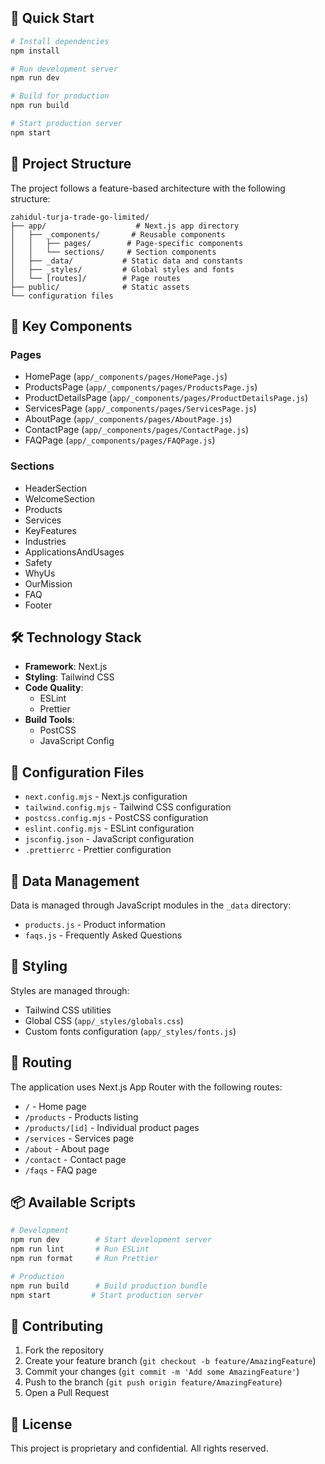 ## 🚀 Quick Start

```bash
# Install dependencies
npm install

# Run development server
npm run dev

# Build for production
npm run build

# Start production server
npm start
```

## 📁 Project Structure

The project follows a feature-based architecture with the following structure:

```
zahidul-turja-trade-go-limited/
├── app/                    # Next.js app directory
│   ├── _components/       # Reusable components
│   │   ├── pages/        # Page-specific components
│   │   └── sections/     # Section components
│   ├── _data/           # Static data and constants
│   ├── _styles/         # Global styles and fonts
│   └── [routes]/        # Page routes
├── public/              # Static assets
└── configuration files
```

## 🧩 Key Components

### Pages
- HomePage (`app/_components/pages/HomePage.js`)
- ProductsPage (`app/_components/pages/ProductsPage.js`)
- ProductDetailsPage (`app/_components/pages/ProductDetailsPage.js`)
- ServicesPage (`app/_components/pages/ServicesPage.js`)
- AboutPage (`app/_components/pages/AboutPage.js`)
- ContactPage (`app/_components/pages/ContactPage.js`)
- FAQPage (`app/_components/pages/FAQPage.js`)

### Sections
- HeaderSection
- WelcomeSection
- Products
- Services
- KeyFeatures
- Industries
- ApplicationsAndUsages
- Safety
- WhyUs
- OurMission
- FAQ
- Footer

## 🛠️ Technology Stack

- **Framework**: Next.js
- **Styling**: Tailwind CSS
- **Code Quality**:
  - ESLint
  - Prettier
- **Build Tools**:
  - PostCSS
  - JavaScript Config

## 🔧 Configuration Files

- `next.config.mjs` - Next.js configuration
- `tailwind.config.mjs` - Tailwind CSS configuration
- `postcss.config.mjs` - PostCSS configuration
- `eslint.config.mjs` - ESLint configuration
- `jsconfig.json` - JavaScript configuration
- `.prettierrc` - Prettier configuration

## 📝 Data Management

Data is managed through JavaScript modules in the `_data` directory:
- `products.js` - Product information
- `faqs.js` - Frequently Asked Questions

## 🎨 Styling

Styles are managed through:
- Tailwind CSS utilities
- Global CSS (`app/_styles/globals.css`)
- Custom fonts configuration (`app/_styles/fonts.js`)

## 🔄 Routing

The application uses Next.js App Router with the following routes:
- `/` - Home page
- `/products` - Products listing
- `/products/[id]` - Individual product pages
- `/services` - Services page
- `/about` - About page
- `/contact` - Contact page
- `/faqs` - FAQ page

## 📦 Available Scripts

```bash
# Development
npm run dev        # Start development server
npm run lint       # Run ESLint
npm run format     # Run Prettier

# Production
npm run build      # Build production bundle
npm start         # Start production server
```

## 🤝 Contributing

1. Fork the repository
2. Create your feature branch (`git checkout -b feature/AmazingFeature`)
3. Commit your changes (`git commit -m 'Add some AmazingFeature'`)
4. Push to the branch (`git push origin feature/AmazingFeature`)
5. Open a Pull Request

## 📄 License

This project is proprietary and confidential. All rights reserved.